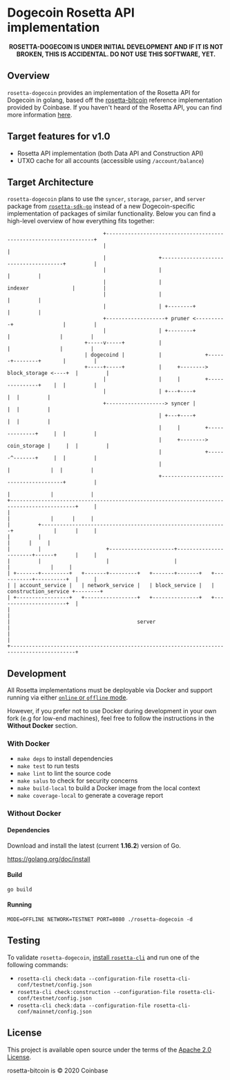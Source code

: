 Dogecoin Rosetta API implementation
====================================

<!--
<p align="center">
  <a href="https://circleci.com/gh/coinbase/rosetta-bitcoin/tree/master"><img src="https://circleci.com/gh/coinbase/rosetta-bitcoin/tree/master.svg?style=shield" /></a>
  <a href="https://coveralls.io/github/coinbase/rosetta-bitcoin"><img src="https://coveralls.io/repos/github/coinbase/rosetta-bitcoin/badge.svg" /></a>
  <a href="https://goreportcard.com/report/github.com/coinbase/rosetta-bitcoin"><img src="https://goreportcard.com/badge/github.com/coinbase/rosetta-bitcoin" /></a>
  <a href="https://github.com/coinbase/rosetta-bitcoin/blob/master/LICENSE.txt"><img src="https://img.shields.io/github/license/coinbase/rosetta-bitcoin.svg" /></a>
  <a href="https://pkg.go.dev/github.com/coinbase/rosetta-bitcoin?tab=overview"><img src="https://img.shields.io/badge/go.dev-reference-007d9c?logo=go&logoColor=white&style=shield" /></a>
</p>
-->

<p align="center"><b>
ROSETTA-DOGECOIN IS UNDER INITIAL DEVELOPMENT AND IF IT IS NOT BROKEN, THIS IS ACCIDENTAL.
DO NOT USE THIS SOFTWARE, YET.
</b></p>

## Overview
`rosetta-dogecoin` provides an implementation of the Rosetta API for
Dogecoin in golang, based off the [rosetta-bitcoin](https://github.com/coinbase/rosetta-bitcoin)
reference implementation provided by Coinbase. If you haven't heard of the
Rosetta API, you can find more information [here](https://rosetta-api.org).

## Target features for v1.0
* Rosetta API implementation (both Data API and Construction API)
* UTXO cache for all accounts (accessible using `/account/balance`)
<!--* Stateless, offline, curve-based transaction construction from any SegWit-Bech32 Address-->

<!--
## Usage
As specified in the [Rosetta API Principles](https://www.rosetta-api.org/docs/automated_deployment.html),
all Rosetta implementations must be deployable via Docker and support running via either an
[`online` or `offline` mode](https://www.rosetta-api.org/docs/node_deployment.html#multiple-modes).

**YOU MUST INSTALL DOCKER FOR THE FOLLOWING INSTRUCTIONS TO WORK. YOU CAN DOWNLOAD
DOCKER [HERE](https://www.docker.com/get-started).**

### Install
Running the following commands will create a Docker image called `rosetta-dogecoin:latest`.

#### From GitHub
To download the pre-built Docker image from the latest release, run:
```text
curl -sSfL https://raw.githubusercontent.com/rosetta-dogecoin/rosetta-dogecoin/master/install.sh | sh -s
```
_Do not try to install rosetta-dogecoin using GitHub Packages!_

#### From Source
After cloning this repository, run:
```text
make build-local
```

### Run
Running the following commands will start a Docker container in
[detached mode](https://docs.docker.com/engine/reference/run/#detached--d) with
a data directory at `<working directory>/bitcoin-data` and the Rosetta API accessible
at port `8080`.

#### Mainnet:Online
```text
docker run -d --rm --ulimit "nofile=100000:100000" -v "$(pwd)/bitcoin-data:/data" -e "MODE=ONLINE" -e "NETWORK=MAINNET" -e "PORT=8080" -p 8080:8080 -p 8333:8333 rosetta-bitcoin:latest
```
_If you cloned the repository, you can run `make run-mainnet-online`._

#### Mainnet:Offline
```text
docker run -d --rm -e "MODE=OFFLINE" -e "NETWORK=MAINNET" -e "PORT=8081" -p 8081:8081 rosetta-bitcoin:latest
```
_If you cloned the repository, you can run `make run-mainnet-offline`._

#### Testnet:Online
```text
docker run -d --rm --ulimit "nofile=100000:100000" -v "$(pwd)/bitcoin-data:/data" -e "MODE=ONLINE" -e "NETWORK=TESTNET" -e "PORT=8080" -p 8080:8080 -p 18333:18333 rosetta-bitcoin:latest
```
_If you cloned the repository, you can run `make run-testnet-online`._

#### Testnet:Offline
```text
docker run -d --rm -e "MODE=OFFLINE" -e "NETWORK=TESTNET" -e "PORT=8081" -p 8081:8081 rosetta-bitcoin:latest
```
_If you cloned the repository, you can run `make run-testnet-offline`._

## System Requirements
`rosetta-bitcoin` has been tested on an [AWS c5.2xlarge instance](https://aws.amazon.com/ec2/instance-types/c5).
This instance type has 8 vCPU and 16 GB of RAM.

### Network Settings
To increase the load `rosetta-bitcoin` can handle, it is recommended to tune your OS
settings to allow for more connections. On a linux-based OS, you can run the following
commands ([source](http://www.tweaked.io/guide/kernel)):
```text
sysctl -w net.ipv4.tcp_tw_reuse=1
sysctl -w net.core.rmem_max=16777216
sysctl -w net.core.wmem_max=16777216
sysctl -w net.ipv4.tcp_max_syn_backlog=10000
sysctl -w net.core.somaxconn=10000
sysctl -p (when done)
```
_We have not tested `rosetta-bitcoin` with `net.ipv4.tcp_tw_recycle` and do not recommend
enabling it._

You should also modify your open file settings to `100000`. This can be done on a linux-based OS
with the command: `ulimit -n 100000`.

### Memory-Mapped Files
`rosetta-bitcoin` uses [memory-mapped files](https://en.wikipedia.org/wiki/Memory-mapped_file) to
persist data in the `indexer`. As a result, you **must** run `rosetta-bitcoin` on a 64-bit
architecture (the virtual address space easily exceeds 100s of GBs).

If you receive a kernel OOM, you may need to increase the allocated size of swap space
on your OS. There is a great tutorial for how to do this on Linux [here](https://linuxize.com/post/create-a-linux-swap-file/).

-->

## Target Architecture
`rosetta-dogecoin` plans to use the `syncer`, `storage`, `parser`, and `server` package
from [`rosetta-sdk-go`](https://github.com/coinbase/rosetta-sdk-go) instead
of a new Dogecoin-specific implementation of packages of similar functionality. Below
you can find a high-level overview of how everything fits together:
```text
                               +------------------------------------------------------------------+
                               |                                                                  |
                               |                 +--------------------------------------+         |
                               |                 |                                      |         |
                               |                 |                 indexer              |         |
                               |                 |                                      |         |
                               |                 | +--------+                           |         |
                               +-------------------+ pruner <----------+                |         |
                               |                 | +--------+          |                |         |
                         +-----v-----+           |                     |                |         |
                         | dogecoind |           |              +------+--------+       |         |
                         +-----+-----+           |     +--------> block_storage <----+  |         |
                               |                 |     |        +---------------+    |  |         |
                               |                 | +---+----+                        |  |         |
                               +-------------------> syncer |                        |  |         |
                                                 | +---+----+                        |  |         |
                                                 |     |        +--------------+     |  |         |
                                                 |     +--------> coin_storage |     |  |         |
                                                 |              +------^-------+     |  |         |
                                                 |                     |             |  |         |
                                                 +--------------------------------------+         |
                                                                       |             |            |
+-------------------------------------------------------------------------------------------+     |
|                                                                      |             |      |     |
|         +------------------------------------------------------------+             |      |     |
|         |                                                                          |      |     |
|         |                     +---------------------+-----------------------+------+      |     |
|         |                     |                     |                       |             |     |
| +-------+---------+   +-------+---------+   +-------+-------+   +-----------+----------+  |     |
| | account_service |   | network_service |   | block_service |   | construction_service +--------+
| +-----------------+   +-----------------+   +---------------+   +----------------------+  |
|                                                                                           |
|                                         server                                            |
|                                                                                           |
+-------------------------------------------------------------------------------------------+
```

<!--
### Optimizations
* Automatically prune bitcoind while indexing blocks
* Reduce sync time with concurrent block indexing
* Use [Zstandard compression](https://github.com/facebook/zstd) to reduce the size of data stored on disk
without needing to write a manual byte-level encoding

#### Concurrent Block Syncing
To speed up indexing, `rosetta-bitcoin` uses concurrent block processing
with a "wait free" design (using channels instead of sleeps to signal
which threads are unblocked). This allows `rosetta-bitcoin` to fetch
multiple inputs from disk while it waits for inputs that appeared
in recently processed blocks to save to disk.
```text
                                                   +----------+
                                                   | bitcoind |
                                                   +-----+----+
                                                         |
                                                         |
          +---------+ fetch block data / unpopulated txs |
          | block 1 <------------------------------------+
          +---------+                                    |
       +--/>   tx 1  |                                    |
       |  +---------+                                    |
       |  |   tx 2  |                                    |
       |  +----+----+                                    |
       |       |                                         |
       |       |           +---------+                   |
       |       |           | block 2 <-------------------+
       |       |           +---------+                   |
       |       +-----------/>   tx 3  +--+                |
       |                   +---------+  |                |
       +-------------------/>   tx 4  |  |                |
       |                   +---------+  |                |
       |                                |                |
       | retrieve previously synced     |   +---------+  |
       | inputs needed for future       |   | block 3 <--+
       | blocks while waiting for       |   +---------+
       | populated blocks to save to    +---/>   tx 5  |
       | disk                               +---------+
       +------------------------------------/>   tx 6  |
       |                                    +---------+
       |
       |
+------+--------+
|  coin_storage |
+---------------+
```
-->

<!--
## Future Work
* Publish benchamrks for sync speed, storage usage, and load testing
* [Rosetta API `/mempool/transaction`](https://www.rosetta-api.org/docs/MempoolApi.html#mempooltransaction) implementation
* Add CI test using `rosetta-cli` to run on each PR (likely on a regtest network)
* Add performance mode to use unlimited RAM (implementation currently optimized to use <= 16 GB of RAM)
* Support Multi-Sig Sends

_Please reach out on our [community](https://community.rosetta-api.org) if you want to tackle anything on this list!_
-->


## Development

All Rosetta implementations must be deployable via Docker and support running via either [`online` or `offline` mode](https://www.rosetta-api.org/docs/node_deployment.html#multiple-modes).

However, if you prefer not to use Docker during development in your own fork (e.g for low-end machines), feel free to follow the instructions in the **Without Docker** section.

### With Docker

* `make deps` to install dependencies
* `make test` to run tests
* `make lint` to lint the source code
* `make salus` to check for security concerns
* `make build-local` to build a Docker image from the local context
* `make coverage-local` to generate a coverage report

### Without Docker

#### Dependencies

Download and install the latest (current **1.16.2**) version of Go.

https://golang.org/doc/install

#### Build

`go build`

#### Running

`MODE=OFFLINE NETWORK=TESTNET PORT=8080 ./rosetta-dogecoin -d`

## Testing

To validate `rosetta-dogecoin`, [install `rosetta-cli`](https://github.com/coinbase/rosetta-cli#install)
and run one of the following commands:
* `rosetta-cli check:data --configuration-file rosetta-cli-conf/testnet/config.json`
* `rosetta-cli check:construction --configuration-file rosetta-cli-conf/testnet/config.json`
* `rosetta-cli check:data --configuration-file rosetta-cli-conf/mainnet/config.json`

## License
This project is available open source under the terms of the [Apache 2.0 License](https://opensource.org/licenses/Apache-2.0).

rosetta-bitcoin is © 2020 Coinbase
